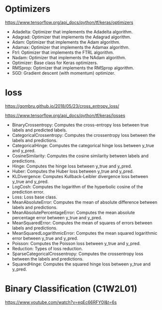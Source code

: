 # Optimizers
https://www.tensorflow.org/api_docs/python/tf/keras/optimizers

- Adadelta: Optimizer that implements the Adadelta algorithm.
- Adagrad: Optimizer that implements the Adagrad algorithm.
- Adam: Optimizer that implements the Adam algorithm.
- Adamax: Optimizer that implements the Adamax algorithm.
- Ftrl: Optimizer that implements the FTRL algorithm.
- Nadam: Optimizer that implements the NAdam algorithm.
- Optimizer: Base class for Keras optimizers.
- RMSprop: Optimizer that implements the RMSprop algorithm.
- SGD: Gradient descent (with momentum) optimizer.

# loss
https://gombru.github.io/2018/05/23/cross_entropy_loss/

https://www.tensorflow.org/api_docs/python/tf/keras/losses

- BinaryCrossentropy: Computes the cross-entropy loss between true labels and predicted labels.
- CategoricalCrossentropy: Computes the crossentropy loss between the labels and predictions.
- CategoricalHinge: Computes the categorical hinge loss between y_true and y_pred.
- CosineSimilarity: Computes the cosine similarity between labels and predictions.
- Hinge: Computes the hinge loss between y_true and y_pred.
- Huber: Computes the Huber loss between y_true and y_pred.
- KLDivergence: Computes Kullback-Leibler divergence loss between y_true and y_pred.
- LogCosh: Computes the logarithm of the hyperbolic cosine of the prediction error.
- Loss: Loss base class.
- MeanAbsoluteError: Computes the mean of absolute difference between labels and predictions.
- MeanAbsolutePercentageError: Computes the mean absolute percentage error between y_true and y_pred.
- MeanSquaredError: Computes the mean of squares of errors between labels and predictions.
- MeanSquaredLogarithmicError: Computes the mean squared logarithmic error between y_true and y_pred.
- Poisson: Computes the Poisson loss between y_true and y_pred.
- Reduction: Types of loss reduction.
- SparseCategoricalCrossentropy: Computes the crossentropy loss between the labels and predictions.
- SquaredHinge: Computes the squared hinge loss between y_true and y_pred.

# Binary Classification (C1W2L01)
https://www.youtube.com/watch?v=eqEc66RFY0I&t=6s

